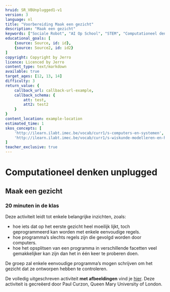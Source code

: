 ```yaml
---
hruid: SR_VBUnplugged1-v1
version: 3
language: nl
title: "Voorbereiding Maak een gezicht"
description: "Maak een gezicht"
keywords: ["Sociale Robot", "AI Op School", "STEM", "Computationeel denken", "Grafisch programmeren"]
educational_goals: [
    {source: Source, id: id}, 
    {source: Source2, id: id2}
]
copyright: Copyright by Jerro
licence: Licenced by Jerro
content_type: text/markdown
available: true
target_ages: [12, 13, 14]
difficulty: 3
return_value: {
    callback_url: callback-url-example,
    callback_schema: {
        att: test,
        att2: test2
    }
}
content_location: example-location
estimated_time: 1
skos_concepts: [
    'http://ilearn.ilabt.imec.be/vocab/curr1/s-computers-en-systemen', 
    'http://ilearn.ilabt.imec.be/vocab/curr1/s-wiskunde-modelleren-en-heuristiek'
]
teacher_exclusive: true
---
```

# Computationeel denken unplugged
## Maak een gezicht 
### 20 minuten in de klas

Deze activiteit leidt tot enkele belangrijke inzichten, zoals:
* hoe iets dat op het eerste gezicht heel moeilijk lijkt, toch geprogrammeerd kan worden met enkele eenvoudige regels. 
* hoe programma’s slechts regels zijn die gevolgd worden door computers. 
*  hoe het opsplitsen van een programma in verschillende facetten veel gemakkelijker kan zijn dan het in één keer te proberen doen. 

De groep zal enkele eenvoudige programma’s mogen schrijven om het gezicht dat ze ontworpen hebben te controleren.

De volledig uitgeschreven activiteit **met afbeeldingen** vind je [hier](embed/maakeengezicht_activiteit.pdf "Activiteit 'Maak een gezicht'"). Deze activiteit is gecreëerd door Paul Curzon, Queen Mary University of London.